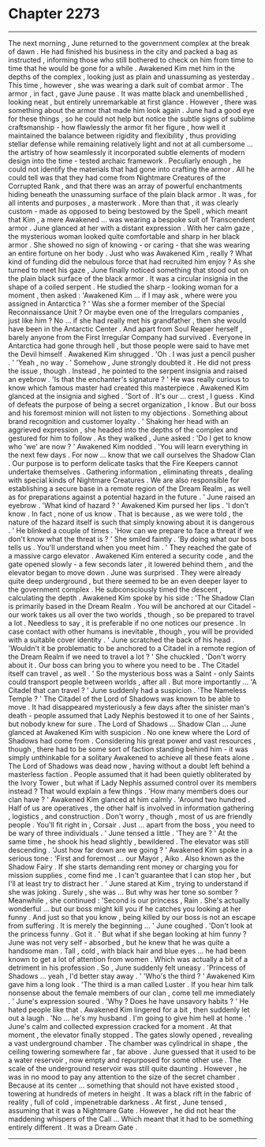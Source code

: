 
# Chapter 2273


---

The next morning , June returned to the government complex at the break of dawn . He had finished his business in the city and packed a bag as instructed , informing those who still bothered to check on him from time to time that he would be gone for a while .
Awakened Kim met him in the depths of the complex , looking just as plain and unassuming as yesterday . This time , however , she was wearing a dark suit of combat armor . The armor , in fact , gave June pause .
It was matte black and unembellished , looking neat , but entirely unremarkable at first glance . However , there was something about the armor that made him look again .
June had a good eye for these things , so he could not help but notice the subtle signs of sublime craftsmanship - how flawlessly the armor fit her figure , how well it maintained the balance between rigidity and flexibility , thus providing stellar defense while remaining relatively light and not at all cumbersome … the artistry of how seamlessly it incorporated subtle elements of modern design into the time - tested archaic framework .
Peculiarly enough , he could not identify the materials that had gone into crafting the armor . All he could tell was that they had come from Nightmare Creatures of the Corrupted Rank , and that there was an array of powerful enchantments hiding beneath the unassuming surface of the plain black armor .
It was , for all intents and purposes , a masterwork .
More than that , it was clearly custom - made as opposed to being bestowed by the Spell , which meant that Kim , a mere Awakened … was wearing a bespoke suit of Transcendent armor .
June glanced at her with a distant expression .
With her calm gaze , the mysterious woman looked quite comfortable and sharp in her black armor . She showed no sign of knowing - or caring - that she was wearing an entire fortune on her body .
Just who was Awakened Kim , really ? What kind of funding did the nebulous force that had recruited him enjoy ?
As she turned to meet his gaze , June finally noticed something that stood out on the plain black surface of the black armor . It was a circular insignia in the shape of a coiled serpent .
He studied the sharp - looking woman for a moment , then asked :
'Awakened Kim … if I may ask , where were you assigned in Antarctica ? '
Was she a former member of the Special Reconnaissance Unit ? Or maybe even one of the Irregulars companies , just like him ?
No … if she had really met his grandfather , then she would have been in the Antarctic Center . And apart from Soul Reaper herself , barely anyone from the First Irregular Company had survived . Everyone in Antarctica had gone through hell , but those people were said to have met the Devil himself .
Awakened Kim shrugged .
'Oh . I was just a pencil pusher . '
'Yeah , no way . '
Somehow , June strongly doubted it .
He did not press the issue , though . Instead , he pointed to the serpent insignia and raised an eyebrow .
'Is that the enchanter's signature ? '
He was really curious to know which famous master had created this masterpiece .
Awakened Kim glanced at the insignia and sighed .
'Sort of . It's our … crest , I guess . Kind of defeats the purpose of being a secret organization , I know . But our boss and his foremost minion will not listen to my objections . Something about brand recognition and customer loyalty . '
Shaking her head with an aggrieved expression , she headed into the depths of the complex and gestured for him to follow . As they walked , June asked :
'Do I get to know who 'we' are now ? '
Awakened Kim nodded .
'You will learn everything in the next few days . For now … know that we call ourselves the Shadow Clan . Our purpose is to perform delicate tasks that the Fire Keepers cannot undertake themselves . Gathering information , eliminating threats , dealing with special kinds of Nightmare Creatures . We are also responsible for establishing a secure base in a remote region of the Dream Realm , as well as for preparations against a potential hazard in the future . '
June raised an eyebrow .
'What kind of hazard ? '
Awakened Kim pursed her lips .
'I don't know . In fact , none of us know . That is because , as we were told , the nature of the hazard itself is such that simply knowing about it is dangerous . '
He blinked a couple of times .
'How can we prepare to face a threat if we don't know what the threat is ? '
She smiled faintly .
'By doing what our boss tells us . You'll understand when you meet him . '
They reached the gate of a massive cargo elevator . Awakened Kim entered a security code , and the gate opened slowly - a few seconds later , it lowered behind them , and the elevator began to move down .
June was surprised . They were already quite deep underground , but there seemed to be an even deeper layer to the government complex . He subconsciously timed the descent , calculating the depth .
Awakened Kim spoke by his side :
'The Shadow Clan is primarily based in the Dream Realm . You will be anchored at our Citadel - our work takes us all over the two worlds , though , so be prepared to travel a lot . Needless to say , it is preferable if no one notices our presence . In case contact with other humans is inevitable , though , you will be provided with a suitable cover identity . '
June scratched the back of his head .
'Wouldn't it be problematic to be anchored to a Citadel in a remote region of the Dream Realm if we need to travel a lot ? '
She chuckled .
'Don't worry about it . Our boss can bring you to where you need to be . The Citadel itself can travel , as well . '
So the mysterious boss was a Saint - only Saints could transport people between worlds , after all .
But more importantly …
'A Citadel that can travel ? '
June suddenly had a suspicion .
'The Nameless Temple ? '
The Citadel of the Lord of Shadows was known to be able to move . It had disappeared mysteriously a few days after the sinister man's death - people assumed that Lady Nephis bestowed it to one of her Saints , but nobody knew for sure .
The Lord of Shadows … Shadow Clan …
June glanced at Awakened Kim with suspicion .
No one knew where the Lord of Shadows had come from . Considering his great power and vast resources , though , there had to be some sort of faction standing behind him - it was simply unthinkable for a solitary Awakened to achieve all these feats alone .
The Lord of Shadows was dead now , having without a doubt left behind a masterless faction . People assumed that it had been quietly obliterated by the Ivory Tower , but what if Lady Nephis assumed control over its members instead ?
That would explain a few things .
'How many members does our clan have ? '
Awakened Kim glanced at him calmly .
'Around two hundred . Half of us are operatives , the other half is involved in information gathering , logistics , and construction . Don't worry , though , most of us are friendly people . You'll fit right in , Corsair . Just … apart from the boss , you need to be wary of three individuals . '
June tensed a little .
'They are ? '
At the same time , he shook his head slightly , bewildered .
The elevator was still descending .
'Just how far down are we going ? '
Awakened Kim spoke in a serious tone :
'First and foremost … our Mayor , Aiko . Also known as the Shadow Fairy . If she starts demanding rent money or charging you for mission supplies , come find me . I can't guarantee that I can stop her , but I'll at least try to distract her . '
June stared at Kim , trying to understand if she was joking .
Surely , she was …
But why was her tone so somber ?
Meanwhile , she continued :
'Second is our princess , Rain . She's actually wonderful … but our boss might kill you if he catches you looking at her funny . And just so that you know , being killed by our boss is not an escape from suffering . It is merely the beginning … '
June coughed .
'Don't look at the princess funny . Got it . '
But what if she began looking at him funny ?
June was not very self - absorbed , but he knew that he was quite a handsome man . Tall , cold , with black hair and blue eyes … he had been known to get a lot of attention from women . Which was actually a bit of a detriment in his profession .
So , June suddenly felt uneasy .
'Princess of Shadows … yeah , I'd better stay away . '
'Who's the third ? '
Awakened Kim gave him a long look .
'The third is a man called Luster . If you hear him talk nonsense about the female members of our clan , come tell me immediately . '
June's expression soured .
'Why ? Does he have unsavory habits ? '
He hated people like that .
Awakened Kim lingered for a bit , then suddenly let out a laugh .
'No … he's my husband . I'm going to give him hell at home . '
June's calm and collected expression cracked for a moment .
At that moment , the elevator finally stopped .
The gates slowly opened , revealing a vast underground chamber .
The chamber was cylindrical in shape , the ceiling towering somewhere far , far above . June guessed that it used to be a water reservoir , now empty and repurposed for some other use .
The scale of the underground reservoir was still quite daunting .
However , he was in no mood to pay any attention to the size of the secret chamber .
Because at its center … something that should not have existed stood , towering at hundreds of meters in height .
It was a black rift in the fabric of reality , full of cold , impenetrable darkness .
At first , June tensed , assuming that it was a Nightmare Gate . However , he did not hear the maddening whispers of the Call …
Which meant that it had to be something entirely different .
It was a Dream Gate .

---

